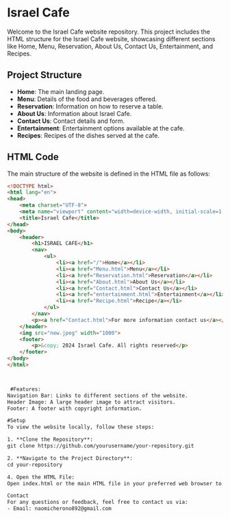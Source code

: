 # Israel Cafe

Welcome to the Israel Cafe website repository. This project includes the HTML structure for the Israel Cafe website, showcasing different sections like Home, Menu, Reservation, About Us, Contact Us, Entertainment, and Recipes.

## Project Structure

- **Home**: The main landing page.
- **Menu**: Details of the food and beverages offered.
- **Reservation**: Information on how to reserve a table.
- **About Us**: Information about Israel Cafe.
- **Contact Us**: Contact details and form.
- **Entertainment**: Entertainment options available at the cafe.
- **Recipes**: Recipes of the dishes served at the cafe.

## HTML Code

The main structure of the website is defined in the HTML file as follows:

```html
<!DOCTYPE html>
<html lang="en">
<head>
    <meta charset="UTF-8">
    <meta name="viewport" content="width=device-width, initial-scale=1.0">
    <title>Israel Cafe</title>
</head>
<body>
    <header>
        <h1>ISRAEL CAFE</h1>
        <nav>
            <ul>
                <li><a href="/">Home</a></li>
                <li><a href="Menu.html">Menu</a></li>
                <li><a href="Reservation.html">Reservation</a></li>
                <li><a href="About.html">About Us</a></li>
                <li><a href="Contact.html">Contact Us</a></li>
                <li><a href="entertainment.html">Entertainment</a></li>
                <li><a href="Recipe.html">Recipe</a></li>
            </ul>
        </nav>
        <p><a href="Contact.html">For more information contact us</a></p>
    </header> 
    <img src="new.jpeg" width="1000">
    <footer>
        <p>&copy; 2024 Israel Cafe. All rights reserved</p>
    </footer>
</body>
</html>



 #Features:
Navigation Bar: Links to different sections of the website.
Header Image: A large header image to attract visitors.
Footer: A footer with copyright information.

#Setup
To view the website locally, follow these steps:

1. **Clone the Repository**:
git clone https://github.com/yourusername/your-repository.git

2. **Navigate to the Project Directory**:
cd your-repository

4. Open the HTML File:
Open index.html or the main HTML file in your preferred web browser to view the website.

Contact
For any questions or feedback, feel free to contact us via:
- Email: naomicherono892@gmail.com








